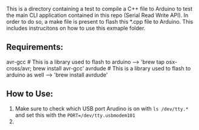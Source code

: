 This is a directory containing a test to compile a C++ file to Arduino to test the main CLI application contained in this repo (Serial Read Write API). In order to do so, a make file is present to flash this *.cpp file to Arduino. This includes instrucitons on how to use this exmaple folder. 

## Requirements:
avr-gcc # This is a library used to flash to arduino --> 'brew tap osx-cross/avr; brew install avr-gcc'
avrdude # This is a library used to flash to arduino as well --> 'brew install avrdude'

## How to Use:
1. Make sure to check which USB port Arudino is on with `ls /dev/tty.*` and set this with the `PORT=/dev/tty.usbmodem101`
2. 

